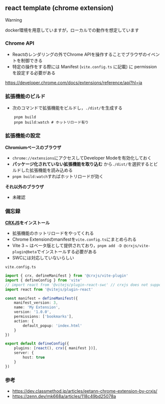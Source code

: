 ## react template (chrome extension)

> [!WARNING]
> docker環境を用意していますが，ローカルでの動作を想定しています

### Chrome API

-   Reactのレンダリングの外でChrome APIを操作することでブラウザのイベントを制御できる
-   特定の操作をする際には Manifest (`vite.config.ts` に記載) に permission を設定する必要がある

https://developer.chrome.com/docs/extensions/reference/api?hl=ja

### 拡張機能のビルド

-   次のコマンドで拡張機能をビルドし，`./dist/`を生成する

```
    pnpm build
    pnpm build:watch # ホットリロード有り
```

### 拡張機能の設定

**Chromiumベースのブラウザ**

-   `chrome://extensions`にアクセスしてDeveloper Modeを有効化しておく
-   **パッケージ化されていない拡張機能を取り込む** から`./dist/`を選択するとビルドした拡張機能を読み込める
-   `pnpm build:watch`すればホットリロードが効く

**それ以外のブラウザ**

-   未確認

### 備忘録

**[CRXJS](https://crxjs.dev/vite-plugin)をインストール**

-   拡張機能のホットリロードをやってくれる
-   Chrome Extensionのmanifestを`vite.config.ts`にまとめられる
-   Vite 3 ~ はベータ版として提供されており，`pnpm add -D @crxjs/vite-plugin@beta`でインストールする必要がある
-   SWCには対応していないらしい

`vite.config.ts`

```ts
import { crx, defineManifest } from '@crxjs/vite-plugin'
import { defineConfig } from 'vite'
// import react from '@vitejs/plugin-react-swc' // crxjs does not support react-swc yet
import react from '@vitejs/plugin-react'

const manifest = defineManifest({
    manifest_version: 3,
    name: 'My Extension',
    version: '1.0.0',
    permissions: ['bookmarks'],
    action: {
        default_popup: 'index.html'
    }
})

export default defineConfig({
    plugins: [react(), crx({ manifest })],
    server: {
        host: true
    }
})
```

### 参考

-   https://dev.classmethod.jp/articles/eetann-chrome-extension-by-crxjs/
-   https://zenn.dev/mk668a/articles/118c49bd25078a
